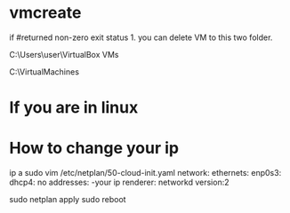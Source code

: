 ﻿# vmcreate

if #returned non-zero exit status 1. you can delete VM to this two folder.

C:\Users\user\VirtualBox VMs

C:\VirtualMachines

# If you are in linux


# How to change your ip 

ip a
sudo vim /etc/netplan/50-cloud-init.yaml
network:
  ethernets:
    enp0s3:
      dhcp4: no
        addresses:
        -your ip
  renderer: networkd
  version:2

sudo netplan apply
sudo reboot
